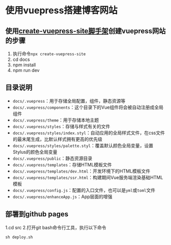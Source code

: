 # 使用vuepress搭建博客网站
## 使用[create-vuepress-site脚手架](https://github.com/vuepress/create-vuepress-site)创建vuepress网站的步骤
1. 执行命令`npx create-vuepress-site`
2. cd docs
3. npm install
4. npm run dev

## 目录说明
- `docs/.vuepress`：用于存储全局配置，组件，静态资源等
- `docs/.vuepress/components`：这个目录下的Vue组件将会被自动注册成全局组件
- `docs/.vuepress/theme`：用于存储本地主题
- `docs/.vuepress/styles`：存储与样式有关的文件
- `docs/.vuepress/styles/index.styl`：自动应用的全局样式文件，在css文件的最末尾生成，比默认样式拥有更高的优先级
- `docs/.vuepress/styles/palette.styl`：覆盖默认颜色全局变量，设置Stylus的颜色全局变量
- `docs/.vuepress/public`：静态资源目录
- `docs/.vuepress/templates`：存储HTML模板文件
- `docs/.vuepress/templates/dev.html`：开发环境下的HTML模板文件
- `docs/.vuepress/templates/ssr.html`：构建期间Vue服务端渲染基础HTML模板
- `docs/.vuepress/config.js`：配置的入口文件，也可以是`yml`或`toml`文件
- `docs/.vuepress/enhanceApp.js`：App层面的增强

## 部署到github pages
1.cd src
2.打开git bash命令行工具，执行以下命令
```
sh deploy.sh
``` 
